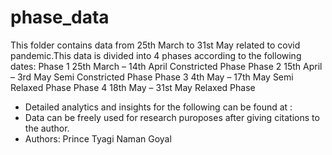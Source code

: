 # phase_data
This folder contains data from 25th March to 31st May related to covid pandemic.This data is divided into 4 phases according to the following dates:
    Phase 1 25th March – 14th April	    Constricted Phase
    Phase 2	15th April – 3rd May	      Semi Constricted Phase
    Phase 3	4th May    – 17th May 	    Semi Relaxed Phase
    Phase 4	18th May   – 31st May	      Relaxed Phase
* Detailed analytics and insights for the following can be found at : 
* Data can be freely used for research puroposes after giving citations to the author.
* Authors:
  Prince Tyagi
  Naman Goyal

